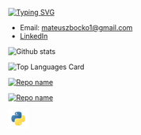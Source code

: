[![Typing SVG](https://readme-typing-svg.herokuapp.com?multiline=true&width=500&lines=Junior+data+scientist+and+data+analyst.++++++++++)](https://git.io/typing-svg)

* Email: mateuszbocko1@gmail.com 
* [LinkedIn](https://www.linkedin.com/in/mateusz-bo%C4%87ko-b48895182/)

![Github stats](https://github-readme-stats.vercel.app/api?username=MateuszBocko&theme=highcontrast&show_icons=true&count_private=true)

![Top Languages Card](https://github-readme-stats.vercel.app/api/top-langs/?username=MateuszBocko)

[![Repo name](https://github-readme-stats.vercel.app/api/pin/?username=MateuszBocko&repo=Private_projects&show_owner=true)](https://github.com/MateuszBocko/Private_projects)

[![Repo name](https://github-readme-stats.vercel.app/api/pin/?username=MateuszBocko&repo=Cooperate_projects&show_owner=true)](https://github.com/MateuszBocko/Cooperate_projects)

<code><img height="40" src="https://raw.githubusercontent.com/MateuszBocko/MateuszBocko/master/icons/python.png"></code>
